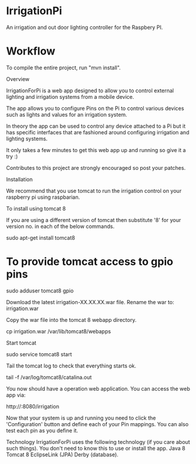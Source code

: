 IrrigationPi
==============

An irrigation and out door lighting controller for the Raspbery PI.


Workflow
========

To compile the entire project, run "mvn install".

Overview

IrrigationForPi is a web app designed to allow you to control external lighting and irrigation systems from a mobile device.

The app allows you to configure Pins on the Pi to control various devices such as lights and values for an irrigation system.

In theory the app can be used to control any device attached to a Pi but it has specific interfaces that are fashioned around 
configuring irrigation and lighting systems.

It only takes a few minutes to get this web app up and running so give it a try :)

Contributes to this project are strongly encouraged so post your patches.



Installation

We recommend that you use tomcat to run the irrigation control on your raspberry pi using raspbarian.

To install using tomcat 8 

If you are using a different version of tomcat then substitute '8' for your version no. in each of the below commands.


sudo apt-get install tomcat8

# To provide tomcat access to gpio pins

sudo adduser tomcat8 gpio

Download the latest irrigation-XX.XX.XX.war file.
Rename the war to:
irrigation.war

Copy the war file into the tomcat 8 webapp directory.

cp irrigation.war /var/lib/tomcat8/webapps

Start tomcat

sudo service tomcat8 start

Tail the tomcat log to check that everything starts ok.

tail -f /var/log/tomcat8/catalina.out

You now should have a operation web application.
You can access the web app via:

http://<pi host name or ip>:8080/irrigation

Now that your system is up and running you need to click the 'Configuration' button and
define each of your Pin mappings.
You can also test each pin as you define it.



 
Technology
IrrigationForPi uses the following technology (if you care about such things). You don't need to know this to use or install the app.
Java 8
Tomcat 8
EclipseLink (JPA)
Derby (database).
 